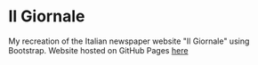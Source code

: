 # Il Giornale
My recreation of the Italian newspaper website "Il Giornale" using Bootstrap.
Website hosted on GitHub Pages [here](https://pietrociani.github.io/ilgiornale/)